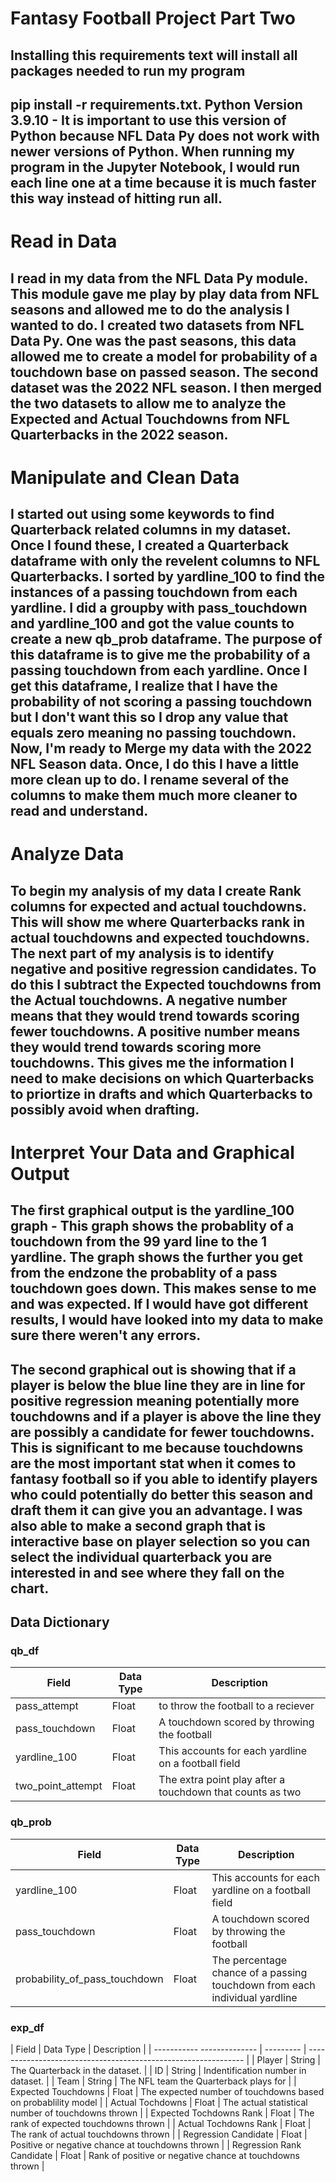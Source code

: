 # Fantasy Football Project Part Two

## Installing this requirements text will install all packages needed to run my program
## pip install -r requirements.txt. Python Version 3.9.10 - It is important to use this version of Python because NFL Data Py does not work with newer versions of Python. When running my program in the Jupyter Notebook, I would run each line one at a time because it is much faster this way instead of hitting run all.

# Read in Data

## I read in my data from the NFL Data Py module. This module gave me play by play data from NFL seasons and allowed me to do the analysis I wanted to do. I created two datasets from NFL Data Py. One was the past seasons, this data allowed me to create a model for probability of a touchdown base on passed season. The second dataset was the 2022 NFL season. I then merged the two datasets to allow me to analyze the Expected and Actual Touchdowns from NFL Quarterbacks in the 2022 season.


# Manipulate and Clean Data

## I started out using some keywords to find Quarterback related columns in my dataset. Once I found these, I created a Quarterback dataframe with only the revelent columns to NFL Quarterbacks. I sorted by yardline_100 to find the instances of a passing touchdown from each yardline. I did a groupby with pass_touchdown and yardline_100 and got the value counts to create a new qb_prob dataframe. The purpose of this dataframe is to give me the probability of a passing touchdown from each yardline. Once I get this dataframe, I realize that I have the probability of not scoring a passing touchdown but I don't want this so I drop any value that equals zero meaning no passing touchdown. Now, I'm ready to Merge my data with the 2022 NFL Season data. Once, I do this I have a little more clean up to do. I rename several of the columns to make them much more cleaner to read and understand.



# Analyze Data

## To begin my analysis of my data I create Rank columns for expected and actual touchdowns. This will show me where Quarterbacks rank in actual touchdowns and expected touchdowns. The next part of my analysis is to identify negative and positive regression candidates. To do this I subtract the Expected touchdowns from the Actual touchdowns. A negative number means that they would trend towards scoring fewer touchdowns. A positive number means they would trend towards scoring more touchdowns. This gives me the information I need to make decisions on which Quarterbacks to priortize in drafts and which Quarterbacks to possibly avoid when drafting.

# Interpret Your Data and Graphical Output

## The first graphical output is the yardline_100 graph - This graph shows the probablity of a touchdown from the 99 yard line to the 1 yardline. The graph shows the further you get from the endzone the probablity of a pass touchdown goes down. This makes sense to me and was expected. If I would have got different results, I would have looked into my data to make sure there weren't any errors.

## The second graphical out is showing that if a player is below the blue line they are in line for positive regression meaning potentially more touchdowns and if a player is above the line they are possibly a candidate for fewer touchdowns. This is significant to me because touchdowns are the most important stat when it comes to fantasy football so if you able to identify players who could potentially do better this season and draft them it can give you an advantage. I was also able to make a second graph that is interactive base on player selection so you can select the individual quarterback you are interested in and see where they fall on the chart.


## Data Dictionary

### qb_df

| Field             | Data Type | Description                                                |
| ----------------  | --------- | ---------------------------------------------------------- |
| pass_attempt      | Float     | to throw the football to a reciever                        |
| pass_touchdown    | Float     | A touchdown scored by throwing the football                |
| yardline_100      | Float     | This accounts for each yardline on a football field        |
| two_point_attempt | Float     | The extra point play after a touchdown that counts as two  |

### qb_prob

| Field                           | Data Type | Description                                                                   |
| ------------------------------  | --------- | ----------------------------------------------------------------------------- |
| yardline_100                    | Float     | This accounts for each yardline on a football field                           |
| pass_touchdown                  | Float     | A touchdown scored by throwing the football                                   |
| probability_of_pass_touchdown   | Float     | The percentage chance of a passing touchdown from each individual yardline    |

### exp_df

| Field                      | Data Type | Description                                                    |
| ----------- -------------- | --------- | -------------------------------------------------------------- |
| Player                     | String    | The Quarterback in the dataset.                                |
| ID                         | String    | Indentification number in dataset.                             |
| Team                       | String    | The NFL team the Quarterback plays for                         |
| Expected Touchdowns        | Float     | The expected number of touchdowns based on probablility model  |
| Actual Tochdowns           | Float     | The actual statistical number of touchdowns thrown             |
| Expected Tochdowns Rank    | Float     | The rank of expected touchdowns thrown                         |
| Actual Tochdowns Rank      | Float     | The rank of actual touchdowns thrown                           |
| Regression Candidate       | Float     | Positive or negative chance at touchdowns thrown               |
| Regression Rank Candidate  | Float     | Rank of positive or negative chance at touchdowns thrown       |

